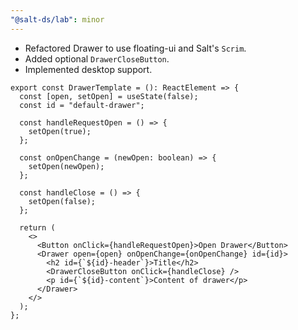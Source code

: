 ```yaml
---
"@salt-ds/lab": minor
---
```


- Refactored Drawer to use floating-ui and Salt's `Scrim`.
- Added optional `DrawerCloseButton`.
- Implemented desktop support.

```tsx
export const DrawerTemplate = (): ReactElement => {
  const [open, setOpen] = useState(false);
  const id = "default-drawer";

  const handleRequestOpen = () => {
    setOpen(true);
  };

  const onOpenChange = (newOpen: boolean) => {
    setOpen(newOpen);
  };

  const handleClose = () => {
    setOpen(false);
  };

  return (
    <>
      <Button onClick={handleRequestOpen}>Open Drawer</Button>
      <Drawer open={open} onOpenChange={onOpenChange} id={id}>
        <h2 id={`${id}-header`}>Title</h2>
        <DrawerCloseButton onClick={handleClose} />
        <p id={`${id}-content`}>Content of drawer</p>
      </Drawer>
    </>
  );
};
```
